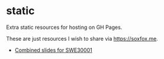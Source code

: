 # static
Extra static resources for hosting on GH Pages.

These are just resources I wish to share via <https://soxfox.me>.

- [Combined slides for SWE30001](SWE30001%20-%20Real-Time%20Programming.pdf)

